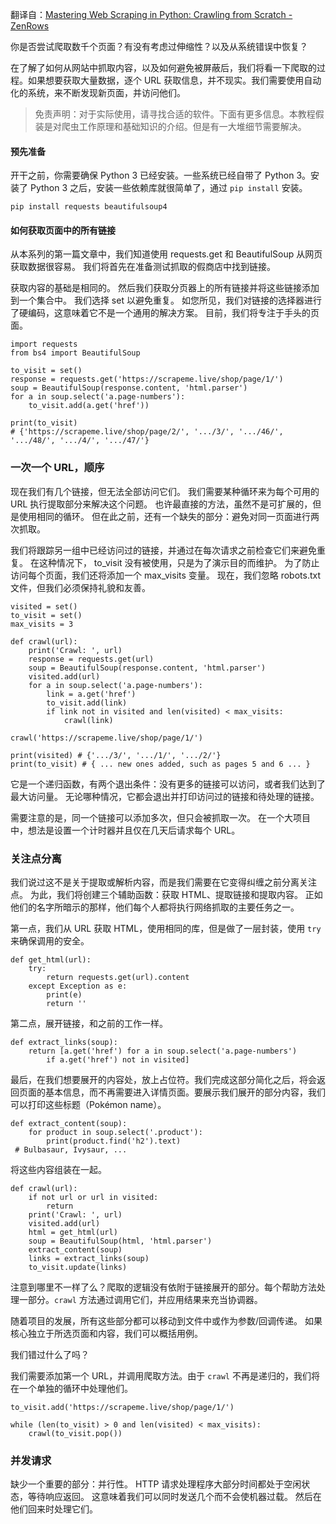 翻译自：[Mastering Web Scraping in Python: Crawling from Scratch - ZenRows](https://www.zenrows.com/blog/mastering-web-scraping-in-python-crawling-from-scratch)



你是否尝试爬取数千个页面？有没有考虑过伸缩性？以及从系统错误中恢复？



在了解了如何从网站中抓取内容，以及如何避免被屏蔽后，我们将看一下爬取的过程。如果想要获取大量数据，逐个 URL 获取信息，并不现实。我们需要使用自动化的系统，来不断发现新页面，并访问他们。



>  免责声明：对于实际使用，请寻找合适的软件。下面有更多信息。本教程假装是对爬虫工作原理和基础知识的介绍。但是有一大堆细节需要解决。



#### 预先准备



开干之前，你需要确保 Python 3 已经安装。一些系统已经自带了 Python 3。安装了 Python 3 之后，安装一些依赖库就很简单了，通过 `pip install` 安装。



```
pip install requests beautifulsoup4
```



#### 如何获取页面中的所有链接



从本系列的第一篇文章中，我们知道使用 requests.get 和 BeautifulSoup 从网页获取数据很容易。 我们将首先在准备测试抓取的假商店中找到链接。



获取内容的基础是相同的。 然后我们获取分页器上的所有链接并将这些链接添加到一个集合中。 我们选择 set 以避免重复。 如您所见，我们对链接的选择器进行了硬编码，这意味着它不是一个通用的解决方案。 目前，我们将专注于手头的页面。



```
import requests 
from bs4 import BeautifulSoup 
 
to_visit = set() 
response = requests.get('https://scrapeme.live/shop/page/1/') 
soup = BeautifulSoup(response.content, 'html.parser') 
for a in soup.select('a.page-numbers'): 
	to_visit.add(a.get('href')) 
 
print(to_visit) 
# {'https://scrapeme.live/shop/page/2/', '.../3/', '.../46/', '.../48/', '.../4/', '.../47/'} 
```



### 一次一个 URL，顺序



现在我们有几个链接，但无法全部访问它们。 我们需要某种循环来为每个可用的 URL 执行提取部分来解决这个问题。 也许最直接的方法，虽然不是可扩展的，但是使用相同的循环。 但在此之前，还有一个缺失的部分：避免对同一页面进行两次抓取。



我们将跟踪另一组中已经访问过的链接，并通过在每次请求之前检查它们来避免重复。 在这种情况下， to_visit 没有被使用，只是为了演示目的而维护。 为了防止访问每个页面，我们还将添加一个 max_visits 变量。 现在，我们忽略 robots.txt 文件，但我们必须保持礼貌和友善。





```
visited = set() 
to_visit = set() 
max_visits = 3 
 
def crawl(url): 
	print('Crawl: ', url) 
	response = requests.get(url) 
	soup = BeautifulSoup(response.content, 'html.parser') 
	visited.add(url) 
	for a in soup.select('a.page-numbers'): 
		link = a.get('href') 
		to_visit.add(link) 
		if link not in visited and len(visited) < max_visits: 
			crawl(link) 
 
crawl('https://scrapeme.live/shop/page/1/') 
 
print(visited) # {'.../3/', '.../1/', '.../2/'} 
print(to_visit) # { ... new ones added, such as pages 5 and 6 ... } 
```



它是一个递归函数，有两个退出条件：没有更多的链接可以访问，或者我们达到了最大访问量。 无论哪种情况，它都会退出并打印访问过的链接和待处理的链接。



需要注意的是，同一个链接可以添加多次，但只会被抓取一次。 在一个大项目中，想法是设置一个计时器并且仅在几天后请求每个 URL。



### 关注点分离



我们说过这不是关于提取或解析内容，而是我们需要在它变得纠缠之前分离关注点。 为此，我们将创建三个辅助函数：获取 HTML、提取链接和提取内容。 正如他们的名字所暗示的那样，他们每个人都将执行网络抓取的主要任务之一。



第一点，我们从 URL 获取 HTML，使用相同的库，但是做了一层封装，使用 `try` 来确保调用的安全。



```
def get_html(url): 
	try: 
		return requests.get(url).content 
	except Exception as e: 
		print(e) 
		return '' 
```



第二点，展开链接，和之前的工作一样。



```
def extract_links(soup): 
	return [a.get('href') for a in soup.select('a.page-numbers') 
		if a.get('href') not in visited] 
```



最后，在我们想要展开的内容处，放上占位符。我们完成这部分简化之后，将会返回页面的基本信息，而不再需要进入详情页面。要展示我们展开的部分内容，我们可以打印这些标题（Pokémon name）。



```
def extract_content(soup): 
	for product in soup.select('.product'): 
		print(product.find('h2').text) 
 # Bulbasaur, Ivysaur, ... 
```



将这些内容组装在一起。



```
def crawl(url): 
	if not url or url in visited: 
		return 
	print('Crawl: ', url) 
	visited.add(url) 
	html = get_html(url) 
	soup = BeautifulSoup(html, 'html.parser') 
	extract_content(soup) 
	links = extract_links(soup) 
	to_visit.update(links) 
```



注意到哪里不一样了么？爬取的逻辑没有依附于链接展开的部分。每个帮助方法处理一部分。`crawl` 方法通过调用它们，并应用结果来充当协调器。



随着项目的发展，所有这些部分都可以移动到文件中或作为参数/回调传递。 如果核心独立于所选页面和内容，我们可以概括用例。



我们错过什么了吗？



我们需要添加第一个 URL，并调用爬取方法。由于 `crawl` 不再是递归的，我们将在一个单独的循环中处理他们。



```
to_visit.add('https://scrapeme.live/shop/page/1/') 
 
while (len(to_visit) > 0 and len(visited) < max_visits): 
	crawl(to_visit.pop())
```



### 并发请求



缺少一个重要的部分：并行性。 HTTP 请求处理程序大部分时间都处于空闲状态，等待响应返回。 这意味着我们可以同时发送几个而不会使机器过载。 然后在他们回来时处理它们。









